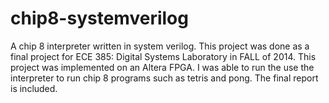 chip8-systemverilog
===================

A chip 8 interpreter written in system verilog.
This project was done as a final project for ECE 385: Digital Systems Laboratory in FALL of 2014. This project was implemented on an Altera FPGA. I was able to run the use the interpreter to run chip 8 programs such as tetris and pong. The final report is included. 
